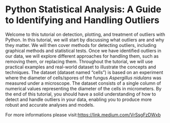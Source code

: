 # Python Statistical Analysis: A Guide to Identifying and Handling Outliers

Welcome to this tutorial on detection, plotting, and treatment of outliers with Python. In this tutorial, we will start by discussing what outliers are and why they matter. We will then cover methods for detecting outliers, including graphical methods and statistical tests. Once we have identified outliers in our data, we will explore different approaches for handling them, such as removing them, or replacing them. Throughout the tutorial, we will use practical examples and real-world dataset to illustrate the concepts and techniques. The dataset (dataset named “cells”) is based on an experiment where the diameter of cells/spores of the fungus *Aspergillus nidulans* was measured under a microscope. The dataset consists of a single column of numerical values representing the diameter of the cells in micrometers. By the end of this tutorial, you should have a solid understanding of how to detect and handle outliers in your data, enabling you to produce more robust and accurate analyses and models.


For more informations please visit:https://link.medium.com/VrSsgFzDWxb
 
